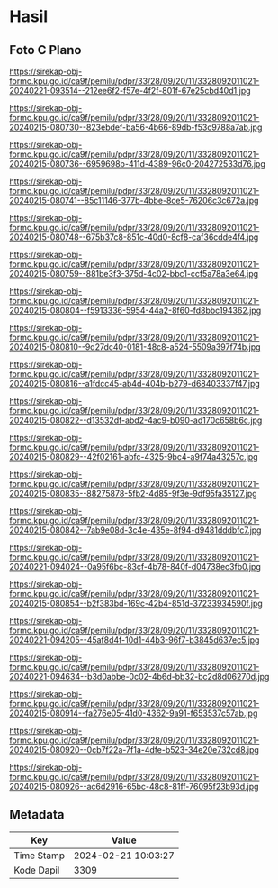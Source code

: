 # Hasil

## Foto C Plano

https://sirekap-obj-formc.kpu.go.id/ca9f/pemilu/pdpr/33/28/09/20/11/3328092011021-20240221-093514--212ee6f2-f57e-4f2f-801f-67e25cbd40d1.jpg

https://sirekap-obj-formc.kpu.go.id/ca9f/pemilu/pdpr/33/28/09/20/11/3328092011021-20240215-080730--823ebdef-ba56-4b66-89db-f53c9788a7ab.jpg

https://sirekap-obj-formc.kpu.go.id/ca9f/pemilu/pdpr/33/28/09/20/11/3328092011021-20240215-080736--6959698b-411d-4389-96c0-204272533d76.jpg

https://sirekap-obj-formc.kpu.go.id/ca9f/pemilu/pdpr/33/28/09/20/11/3328092011021-20240215-080741--85c11146-377b-4bbe-8ce5-76206c3c672a.jpg

https://sirekap-obj-formc.kpu.go.id/ca9f/pemilu/pdpr/33/28/09/20/11/3328092011021-20240215-080748--675b37c8-851c-40d0-8cf8-caf36cdde4f4.jpg

https://sirekap-obj-formc.kpu.go.id/ca9f/pemilu/pdpr/33/28/09/20/11/3328092011021-20240215-080759--881be3f3-375d-4c02-bbc1-ccf5a78a3e64.jpg

https://sirekap-obj-formc.kpu.go.id/ca9f/pemilu/pdpr/33/28/09/20/11/3328092011021-20240215-080804--f5913336-5954-44a2-8f60-fd8bbc194362.jpg

https://sirekap-obj-formc.kpu.go.id/ca9f/pemilu/pdpr/33/28/09/20/11/3328092011021-20240215-080810--9d27dc40-0181-48c8-a524-5509a397f74b.jpg

https://sirekap-obj-formc.kpu.go.id/ca9f/pemilu/pdpr/33/28/09/20/11/3328092011021-20240215-080816--a1fdcc45-ab4d-404b-b279-d68403337f47.jpg

https://sirekap-obj-formc.kpu.go.id/ca9f/pemilu/pdpr/33/28/09/20/11/3328092011021-20240215-080822--d13532df-abd2-4ac9-b090-ad170c658b6c.jpg

https://sirekap-obj-formc.kpu.go.id/ca9f/pemilu/pdpr/33/28/09/20/11/3328092011021-20240215-080829--42f02161-abfc-4325-9bc4-a9f74a43257c.jpg

https://sirekap-obj-formc.kpu.go.id/ca9f/pemilu/pdpr/33/28/09/20/11/3328092011021-20240215-080835--88275878-5fb2-4d85-9f3e-9df95fa35127.jpg

https://sirekap-obj-formc.kpu.go.id/ca9f/pemilu/pdpr/33/28/09/20/11/3328092011021-20240215-080842--7ab9e08d-3c4e-435e-8f94-d9481dddbfc7.jpg

https://sirekap-obj-formc.kpu.go.id/ca9f/pemilu/pdpr/33/28/09/20/11/3328092011021-20240221-094024--0a95f6bc-83cf-4b78-840f-d04738ec3fb0.jpg

https://sirekap-obj-formc.kpu.go.id/ca9f/pemilu/pdpr/33/28/09/20/11/3328092011021-20240215-080854--b2f383bd-169c-42b4-851d-37233934590f.jpg

https://sirekap-obj-formc.kpu.go.id/ca9f/pemilu/pdpr/33/28/09/20/11/3328092011021-20240221-094205--45af8d4f-10d1-44b3-96f7-b3845d637ec5.jpg

https://sirekap-obj-formc.kpu.go.id/ca9f/pemilu/pdpr/33/28/09/20/11/3328092011021-20240221-094634--b3d0abbe-0c02-4b6d-bb32-bc2d8d06270d.jpg

https://sirekap-obj-formc.kpu.go.id/ca9f/pemilu/pdpr/33/28/09/20/11/3328092011021-20240215-080914--fa276e05-41d0-4362-9a91-f653537c57ab.jpg

https://sirekap-obj-formc.kpu.go.id/ca9f/pemilu/pdpr/33/28/09/20/11/3328092011021-20240215-080920--0cb7f22a-7f1a-4dfe-b523-34e20e732cd8.jpg

https://sirekap-obj-formc.kpu.go.id/ca9f/pemilu/pdpr/33/28/09/20/11/3328092011021-20240215-080926--ac6d2916-65bc-48c8-81ff-76095f23b93d.jpg


## Metadata

| Key        | Value               |
| ---------- | ------------------- |
| Time Stamp | 2024-02-21 10:03:27 |
| Kode Dapil | 3309                |



